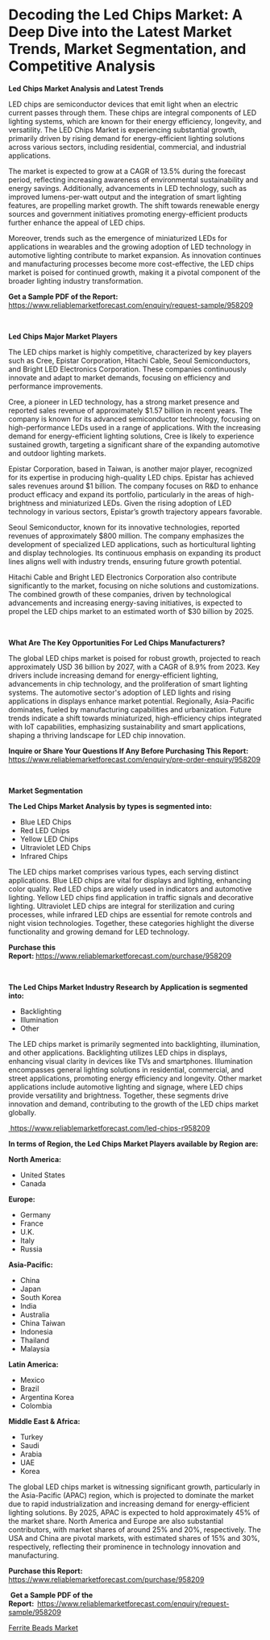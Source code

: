 <p><h1>Decoding the Led Chips Market: A Deep Dive into the Latest Market Trends, Market Segmentation, and Competitive Analysis</h1></p><p><strong>Led Chips Market Analysis and Latest Trends</strong></p>
<p><p>LED chips are semiconductor devices that emit light when an electric current passes through them. These chips are integral components of LED lighting systems, which are known for their energy efficiency, longevity, and versatility. The LED Chips Market is experiencing substantial growth, primarily driven by rising demand for energy-efficient lighting solutions across various sectors, including residential, commercial, and industrial applications.</p><p>The market is expected to grow at a CAGR of 13.5% during the forecast period, reflecting increasing awareness of environmental sustainability and energy savings. Additionally, advancements in LED technology, such as improved lumens-per-watt output and the integration of smart lighting features, are propelling market growth. The shift towards renewable energy sources and government initiatives promoting energy-efficient products further enhance the appeal of LED chips.</p><p>Moreover, trends such as the emergence of miniaturized LEDs for applications in wearables and the growing adoption of LED technology in automotive lighting contribute to market expansion. As innovation continues and manufacturing processes become more cost-effective, the LED chips market is poised for continued growth, making it a pivotal component of the broader lighting industry transformation.</p></p>
<p><strong>Get a Sample PDF of the Report:&nbsp;</strong> <a href="https://www.reliablemarketforecast.com/enquiry/request-sample/958209?utm_campaign=1097&utm_medium=2&utm_source=Github&utm_content=ia&utm_term=11022025&utm_id=led-chips">https://www.reliablemarketforecast.com/enquiry/request-sample/958209</a></p>
<p>&nbsp;</p>
<p><strong>Led Chips Major Market Players</strong></p>
<p><p>The LED chips market is highly competitive, characterized by key players such as Cree, Epistar Corporation, Hitachi Cable, Seoul Semiconductors, and Bright LED Electronics Corporation. These companies continuously innovate and adapt to market demands, focusing on efficiency and performance improvements.</p><p>Cree, a pioneer in LED technology, has a strong market presence and reported sales revenue of approximately $1.57 billion in recent years. The company is known for its advanced semiconductor technology, focusing on high-performance LEDs used in a range of applications. With the increasing demand for energy-efficient lighting solutions, Cree is likely to experience sustained growth, targeting a significant share of the expanding automotive and outdoor lighting markets.</p><p>Epistar Corporation, based in Taiwan, is another major player, recognized for its expertise in producing high-quality LED chips. Epistar has achieved sales revenues around $1 billion. The company focuses on R&D to enhance product efficacy and expand its portfolio, particularly in the areas of high-brightness and miniaturized LEDs. Given the rising adoption of LED technology in various sectors, Epistar’s growth trajectory appears favorable.</p><p>Seoul Semiconductor, known for its innovative technologies, reported revenues of approximately $800 million. The company emphasizes the development of specialized LED applications, such as horticultural lighting and display technologies. Its continuous emphasis on expanding its product lines aligns well with industry trends, ensuring future growth potential.</p><p>Hitachi Cable and Bright LED Electronics Corporation also contribute significantly to the market, focusing on niche solutions and customizations. The combined growth of these companies, driven by technological advancements and increasing energy-saving initiatives, is expected to propel the LED chips market to an estimated worth of $30 billion by 2025.</p></p>
<p>&nbsp;</p>
<p><strong>What Are The Key Opportunities For Led Chips Manufacturers?</strong></p>
<p><p>The global LED chips market is poised for robust growth, projected to reach approximately USD 36 billion by 2027, with a CAGR of 8.9% from 2023. Key drivers include increasing demand for energy-efficient lighting, advancements in chip technology, and the proliferation of smart lighting systems. The automotive sector's adoption of LED lights and rising applications in displays enhance market potential. Regionally, Asia-Pacific dominates, fueled by manufacturing capabilities and urbanization. Future trends indicate a shift towards miniaturized, high-efficiency chips integrated with IoT capabilities, emphasizing sustainability and smart applications, shaping a thriving landscape for LED chip innovation.</p></p>
<p><strong>Inquire or Share Your Questions If Any Before Purchasing This Report:</strong> <a href="https://www.reliablemarketforecast.com/enquiry/pre-order-enquiry/958209?utm_campaign=1097&utm_medium=2&utm_source=Github&utm_content=ia&utm_term=11022025&utm_id=led-chips">https://www.reliablemarketforecast.com/enquiry/pre-order-enquiry/958209</a></p>
<p>&nbsp;</p>
<p><strong>Market Segmentation</strong></p>
<p><strong>The Led Chips Market Analysis by types is segmented into:</strong></p>
<p><ul><li>Blue LED Chips</li><li>Red LED Chips</li><li>Yellow LED Chips</li><li>Ultraviolet LED Chips</li><li>Infrared Chips</li></ul></p>
<p><p>The LED chips market comprises various types, each serving distinct applications. Blue LED chips are vital for displays and lighting, enhancing color quality. Red LED chips are widely used in indicators and automotive lighting. Yellow LED chips find application in traffic signals and decorative lighting. Ultraviolet LED chips are integral for sterilization and curing processes, while infrared LED chips are essential for remote controls and night vision technologies. Together, these categories highlight the diverse functionality and growing demand for LED technology.</p></p>
<p><strong>Purchase this Report:&nbsp;</strong><a href="https://www.reliablemarketforecast.com/purchase/958209?utm_campaign=1097&utm_medium=2&utm_source=Github&utm_content=ia&utm_term=11022025&utm_id=led-chips">https://www.reliablemarketforecast.com/purchase/958209</a></p>
<p>&nbsp;</p>
<p><strong>The Led Chips Market Industry Research by Application is segmented into:</strong></p>
<p><ul><li>Backlighting</li><li>Illumination</li><li>Other</li></ul></p>
<p><p>The LED chips market is primarily segmented into backlighting, illumination, and other applications. Backlighting utilizes LED chips in displays, enhancing visual clarity in devices like TVs and smartphones. Illumination encompasses general lighting solutions in residential, commercial, and street applications, promoting energy efficiency and longevity. Other market applications include automotive lighting and signage, where LED chips provide versatility and brightness. Together, these segments drive innovation and demand, contributing to the growth of the LED chips market globally.</p></p>
<p><a href="https://www.reliablemarketforecast.com/led-chips-r958209?utm_campaign=1097&utm_medium=2&utm_source=Github&utm_content=ia&utm_term=11022025&utm_id=led-chips">&nbsp;https://www.reliablemarketforecast.com/led-chips-r958209</a></p>
<p><strong>In terms of Region, the Led Chips Market Players available by Region are:</strong></p>
<p>
    <p> <strong> North America: </strong>
        <ul>
            <li>United States</li>
            <li>Canada</li>
        </ul>
        </p> 
    <p> <strong> Europe: </strong>
        <ul>
            <li>Germany</li>
            <li>France</li>
            <li>U.K.</li>
            <li>Italy</li>
            <li>Russia</li>
        </ul>
        </p> 
    <p> <strong> Asia-Pacific: </strong>
        <ul>
            <li>China</li>
            <li>Japan</li>
            <li>South Korea</li>
            <li>India</li>
            <li>Australia</li>
            <li>China Taiwan</li>
            <li>Indonesia</li>
            <li>Thailand</li>
            <li>Malaysia</li>
        </ul>
        </p> 
    <p> <strong> Latin America: </strong>
        <ul>
            <li>Mexico</li>
            <li>Brazil</li>
            <li>Argentina Korea</li>
            <li>Colombia</li>
        </ul>
        </p> 
    <p> <strong> Middle East & Africa: </strong>
        <ul>
            <li>Turkey</li>
            <li>Saudi</li>
            <li>Arabia</li>
            <li>UAE</li>
            <li>Korea</li>
        </ul>
    </p>
    </p>
<p><p>The global LED chips market is witnessing significant growth, particularly in the Asia-Pacific (APAC) region, which is projected to dominate the market due to rapid industrialization and increasing demand for energy-efficient lighting solutions. By 2025, APAC is expected to hold approximately 45% of the market share. North America and Europe are also substantial contributors, with market shares of around 25% and 20%, respectively. The USA and China are pivotal markets, with estimated shares of 15% and 30%, respectively, reflecting their prominence in technology innovation and manufacturing.</p></p>
<p><strong>Purchase this Report: </strong><a href="https://www.reliablemarketforecast.com/purchase/958209?utm_campaign=1097&utm_medium=2&utm_source=Github&utm_content=ia&utm_term=11022025&utm_id=led-chips">https://www.reliablemarketforecast.com/purchase/958209</a></p>
<p>&nbsp;<strong>Get a Sample PDF of the Report:&nbsp;&nbsp;</strong><a href="https://www.reliablemarketforecast.com/enquiry/request-sample/958209?utm_campaign=1097&utm_medium=2&utm_source=Github&utm_content=ia&utm_term=11022025&utm_id=led-chips">https://www.reliablemarketforecast.com/enquiry/request-sample/958209</a></p>
<p><strong></strong></p>
<p><p><a href="https://github.com/castoriffic/Market-Research-Report-List-5/blob/main/ferrite-beads-market.md?utm_campaign=1097&utm_medium=2&utm_source=Github&utm_content=ia&utm_term=11022025&utm_id=led-chips">Ferrite Beads Market</a></p></p>